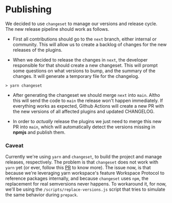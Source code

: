 # Publishing

We decided to use `changeset` to manage our versions and release cycle. The new release pipeline should work as follows.

- First all contributions should go to the `next` branch, either internal or community. This will allow us to create a backlog of changes for the new releases of the plugins.

- When we decided to release the changes in `next`, the developer responsible for that should create a new changeset. This will prompt some questions on what versions to bump, and the summary of the changes. It will generate a temporary file for the changelog.

```shell
> yarn changeset
```

- After generating the changeset we should merge `next` into `main`. Altho this will send the code to `main` the release won't happen immediately. If everything works as expected, Github Actions will create a new PR with the new versions of all affected plugins and updated CHANGELOG.

- In order to _actually_ release the plugins we just need to merge this new PR into `main`, which will automatically detect the versions missing in **npmjs** and publish them.

### Caveat

Currently we're using `yarn` and `changeset`, to build the project and manage releases, respectively. The problem is that `changeset` does not work with `yarn` yet (or ever, follow this [PR](https://github.com/changesets/changesets/pull/674) to know more). The issue now, is that because we're leveraging yarn workspace's feature Workspace Protocol to reference packages internally, and because `changeset` uses `npm`, the replacement for real semversions never happens. To workaround it, for now, we'll be using the `/scripts/replace-versions.js` script that tries to simulate the same behavior during `prepack`.
